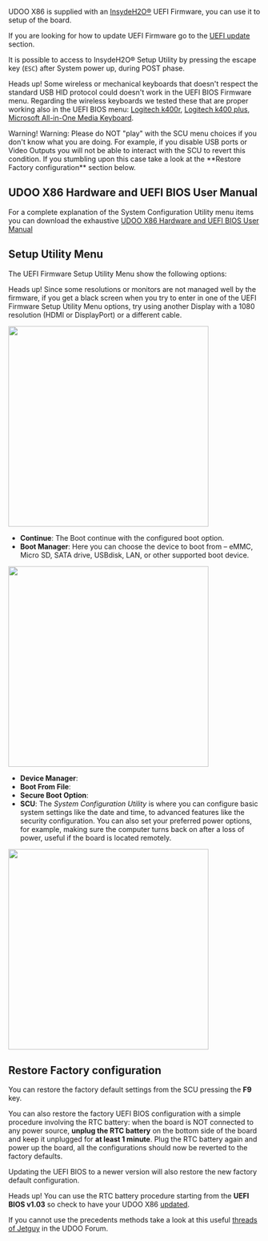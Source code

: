 UDOO X86 is supplied with an [InsydeH2O®](https://www.insyde.com/products) UEFI Firmware, you can use it to setup of the board.

If you are looking for how to update UEFI Firmware go to the [UEFI update](!/Advanced_Topics/UEFI_update) section.

It is possible to access to InsydeH2O® Setup Utility by pressing the escape key (`ESC`) after System power up, during POST phase.

<span class="label label-warning">Heads up!</span> Some wireless or mechanical keyboards that doesn't respect the standard USB HID protocol could doesn't work in the UEFI BIOS Firmware menu. Regarding the wireless keyboards we tested these that are proper working also in the UEFI BIOS menu: [Logitech k400r](http://www.logitech.com/en-us/product/wireless-touch-keyboard-k400r), [Logitech k400 plus](http://www.logitech.com/product/wireless-touch-keyboard-k400-plus), [Microsoft All-in-One Media Keyboard](https://www.microsoft.com/accessories/products/keyboards/all-in-one-media-keyboard/n9z-00013).

<div class="alert alert-danger" role="alert">
  <span class="glyphicon glyphicon-exclamation-sign" aria-hidden="true"></span>
  <span class="sr-only">Warning!</span>
  Warning: Please do NOT "play" with the SCU menu choices if you don't know what you are doing. For example, if you disable USB ports or Video Outputs you will not be able to interact with the SCU to revert this condition. If you stumbling upon this case take a look at the **Restore Factory configuration** section below.
</div>

## UDOO X86 Hardware and UEFI BIOS User Manual

For a complete explanation of the System Configuration Utility menu items you can download the exhaustive [UDOO X86 Hardware and UEFI BIOS User Manual](https://udoo.org/download/files/UDOO_X86/Doc/UDOO_X86_MANUAL.pdf)

## Setup Utility Menu

The UEFI Firmware Setup Utility Menu show the following options:

<span class="label label-warning">Heads up!</span> Since some resolutions or monitors are not managed well by the firmware, if you get a black screen when you try to enter in one of the UEFI Firmware Setup Utility Menu options, try using another Display with a 1080 resolution (HDMI or DisplayPort) or a different cable.

<a href="../img/uefi_menu.png" target="_blank"><img style="width:400px; " src="../img/uefi_menu.png"></a>

* **Continue**: The Boot continue with the configured boot option.
* **Boot Manager**: Here you can choose the device to boot from – eMMC, Micro SD, SATA drive, USBdisk, LAN, or other supported boot device.

<a href="../img/uefi_bootmanager.png" target="_blank"><img style="width:400px; " src="../img/uefi_bootmanager.png"></a>

* **Device Manager**:
* **Boot From File**:
* **Secure Boot Option**:
* **SCU**: The *System Configuration Utility* is where you can configure basic system settings like the date and time, to advanced features like the security configuration. You can also set your preferred power options, for example, making sure the computer turns back on after a loss of power, useful if the board is located remotely.  

<a href="../img/uefi_scu.png" target="_blank"><img style="width:400px; " src="../img/uefi_scu.png"></a>  

## Restore Factory configuration

You can restore the factory default settings from the SCU pressing the **F9** key.

You can also restore the factory UEFI BIOS configuration with a simple procedure involving the RTC battery: when the board is NOT connected to any power source, **unplug the RTC battery** on the bottom side of the board and keep it unplugged for **at least 1 minute**. Plug the RTC battery again and power up the board, all the configurations should now be reverted to the factory defaults.

Updating the UEFI BIOS to a newer version will also restore the new factory default configuration.

<span class="label label-warning">Heads up!</span> You can use the RTC battery procedure starting from the **UEFI BIOS v1.03** so check to have your UDOO X86 [updated](!/Advanced_Topics/UEFI_update).

If you cannot use the precedents methods take a look at this useful [threads of Jetguy](https://www.udoo.org/forum/threads/reset-bios-jumper-or-pins.6674/) in the UDOO Forum.
